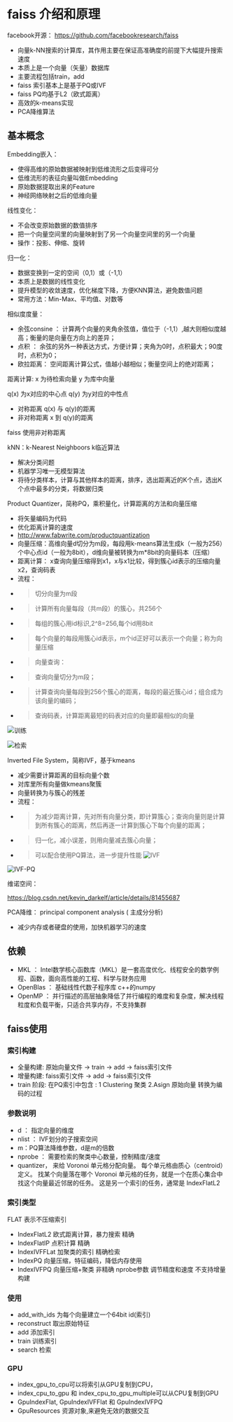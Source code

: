 
# faiss 介绍和原理
facebook开源：
  https://github.com/facebookresearch/faiss
- 向量k-NN搜索的计算库，其作用主要在保证高准确度的前提下大幅提升搜索速度
- 本质上是一个向量（矢量）数据库
- 主要流程包括train，add
- faiss 索引基本上是基于PQ或IVF
- faiss PQ均基于L2（欧式距离）
- 高效的k-means实现
- PCA降维算法


## 基本概念

Embedding嵌入：
 - 使得高维的原始数据被映射到低维流形之后变得可分
 - 低维流形的表征向量叫做Embedding
 - 原始数据提取出来的Feature
 - 神经网络映射之后的低维向量

线性变化：
- 不会改变原始数据的数值排序
- 把一个向量空间里的向量映射到了另一个向量空间里的另一个向量
- 操作：投影、伸缩、旋转

归一化：
 - 数据变换到一定的空间（0,1）或（-1,1）
 - 本质上是数据的线性变化
 - 提升模型的收敛速度，优化梯度下降，方便KNN算法，避免数值问题
 - 常用方法：Min-Max、平均值、对数等
 

相似度度量：
- 余弦consine ： 计算两个向量的夹角余弦值，值位于（-1,1）,越大则相似度越高；衡量的是向量在方向上的差异；
- 点积 ： 余弦的另外一种表达方式，方便计算；夹角为0时，点积最大；90度时，点积为0；
- 欧拉距离： 空间距离计算公式，值越小越相似；衡量空间上的绝对距离；

距离计算:
x 为待检索向量 
y 为库中向量

q(x) 为x对应的中心点
q(y) 为y对应的中性点

- 对称距离  q(x) 与 q(y)的距离
- 非对称距离 x 到 q(y)的距离

faiss 使用非对称距离

kNN：k-Nearest Neighboors k临近算法
- 解决分类问题
- 机器学习唯一无模型算法
- 将待分类样本，计算与其他样本的距离，排序，选出距离近的K个点，选出K个点中最多的分类，将数据归类

Product Quantizer，简称PQ，乘积量化，计算距离的方法和向量压缩
 - 将矢量编码为代码
 - 优化距离计算的速度
 - http://www.fabwrite.com/productquantization
 - 向量压缩：高维向量d切分为m段，每段用k-means算法生成k（一般为256）个中心点id（一般为8bit），d维向量被转换为m*8bit的向量码本（压缩）
 - 距离计算： x查询向量压缩得到x1，x与x1比较，得到簇心id表示的压缩向量x2，查询码表
 - 流程：
 - > 切分向量为m段
 - > 计算所有向量每段（共m段）的簇心，共256个
 - > 每组的簇心用id标识,2^8=256,每个id用8bit
 - > 每个向量的每段用簇心id表示，m个id正好可以表示一个向量；称为向量压缩
 - > 向量查询：
 - > 查询向量切分为m段；
 - > 计算查询向量每段到256个簇心的距离，每段的最近簇心id；组合成为该向量的编码；
 - > 查询码表，计算距离最短的码表对应的向量即最相似的向量
 
 ![训练](https://github.com/neoguojing/docs/blob/main/ai/PQ-train.png)
 
 ![检索](https://github.com/neoguojing/docs/blob/main/ai/PQ-search.png)
 
Inverted File System，简称IVF，基于kmeans
- 减少需要计算距离的目标向量个数
- 对库里所有向量做kmeans聚簇
- 向量转换为与簇心的残差
- 流程：
- > 为减少距离计算，先对所有向量分类，即计算簇心；查询向量则是计算到所有簇心的距离，然后再逐一计算到簇心下每个向量的距离；
- > 归一化，减小误差，则用向量减去簇心向量；
- > 可以配合使用PQ算法，进一步提升性能
![IVF](https://github.com/neoguojing/docs/blob/main/ai/IVF-IVF.png)

![IVF-PQ](https://github.com/neoguojing/docs/blob/main/ai/IVF-IVF-PQ.png)

维诺空间：

https://blog.csdn.net/kevin_darkelf/article/details/81455687

PCA降维： principal component analysis ( 主成分分析)
- 减少内存或者硬盘的使用，加快机器学习的速度
  


## 依赖

- MKL ： Intel数学核心函数库（MKL）是一套高度优化、线程安全的数学例程、函数，面向高性能的工程、科学与财务应用
- OpenBlas ： 基础线性代数子程序库 c++的numpy
- OpenMP ： 并行描述的高层抽象降低了并行编程的难度和复杂度，解决线程粒度和负载平衡，只适合共享内存，不支持集群

## faiss使用

### 索引构建

- 全量构建: 原始向量文件 -> train -> add -> faiss索引文件
- 增量构建: faiss索引文件 -> add ->  faiss索引文件   
- train 阶段: 在PQ索引中包含 : 1 Clustering 聚类  2.Asign 原始向量 转换为编码的过程

### 参数说明
- d ： 指定向量的维度
- nlist ： IVF划分的子搜索空间
- m：PQ算法降维参数，d是m的倍数
- nprobe ： 需要检索的聚类中心数量，控制精度/速度
- quantizer， 来给 Voronoi 单元格分配向量。 每个单元格由质心（centroid）定义。 找某个向量落在哪个 Voronoi 单元格的任务，就是一个在质心集合中找这个向量最近邻居的任务。 这是另一个索引的任务，通常是 IndexFlatL2
### 索引类型

FLAT 表示不压缩索引

- IndexFlatL2 欧式距离计算，暴力搜索 精确
- IndexFlatIP 点积计算    精确
- IndexIVFFLat 加聚类的索引  精确检索
- IndexPQ 向量压缩，特征编码，降低内存使用
- IndexIVFPQ 向量压缩+聚类   非精确 nprobe参数 调节精度和速度 不支持增量构建

### 使用
- add_with_ids 为每个向量建立一个64bit id(索引)
- reconstruct 取出原始特征
- add 添加索引
- train 训练索引
- search 检索

### GPU

- index_gpu_to_cpu可以将索引从GPU复制到CPU，
- index_cpu_to_gpu 和 index_cpu_to_gpu_multiple可以从CPU复制到GPU
- GpuIndexFlat, GpuIndexIVFFlat 和 GpuIndexIVFPQ
- GpuResources 资源对象,来避免无效的数据交互


